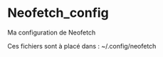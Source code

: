 # Neofetch_config
Ma configuration de Neofetch

Ces fichiers sont à placé dans :
~/.config/neofetch
